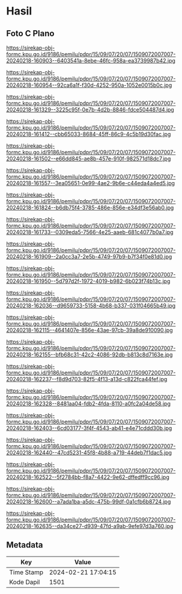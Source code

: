# Hasil

## Foto C Plano

https://sirekap-obj-formc.kpu.go.id/9186/pemilu/pdpr/15/09/07/20/07/1509072007007-20240218-160903--6403541a-8ebe-46fc-958a-ea3739987b42.jpg

https://sirekap-obj-formc.kpu.go.id/9186/pemilu/pdpr/15/09/07/20/07/1509072007007-20240218-160954--92ca6a1f-f30d-4252-950a-1052e0015b0c.jpg

https://sirekap-obj-formc.kpu.go.id/9186/pemilu/pdpr/15/09/07/20/07/1509072007007-20240218-161329--3225c95f-0e7b-4d2b-8846-fdce504487d4.jpg

https://sirekap-obj-formc.kpu.go.id/9186/pemilu/pdpr/15/09/07/20/07/1509072007007-20240218-161412--cbb65033-8684-45ff-86c9-4c5b19d30fac.jpg

https://sirekap-obj-formc.kpu.go.id/9186/pemilu/pdpr/15/09/07/20/07/1509072007007-20240218-161502--e66dd845-ae8b-457e-910f-982571d18dc7.jpg

https://sirekap-obj-formc.kpu.go.id/9186/pemilu/pdpr/15/09/07/20/07/1509072007007-20240218-161557--3ea05651-0e99-4ae2-9b6e-c44eda4a4ed5.jpg

https://sirekap-obj-formc.kpu.go.id/9186/pemilu/pdpr/15/09/07/20/07/1509072007007-20240218-161824--b6db75f4-3785-486e-856e-e34df3e56ab0.jpg

https://sirekap-obj-formc.kpu.go.id/9186/pemilu/pdpr/15/09/07/20/07/1509072007007-20240218-161733--0309eda5-7566-4e25-aaeb-681c4077b0a7.jpg

https://sirekap-obj-formc.kpu.go.id/9186/pemilu/pdpr/15/09/07/20/07/1509072007007-20240218-161909--2a0cc3a7-2e5b-4749-97b9-b7f34f0e81d0.jpg

https://sirekap-obj-formc.kpu.go.id/9186/pemilu/pdpr/15/09/07/20/07/1509072007007-20240218-161950--5d797d2f-1972-4019-b982-6b023f74b13c.jpg

https://sirekap-obj-formc.kpu.go.id/9186/pemilu/pdpr/15/09/07/20/07/1509072007007-20240218-162036--d9659733-5158-4b68-b337-031f04665b49.jpg

https://sirekap-obj-formc.kpu.go.id/9186/pemilu/pdpr/15/09/07/20/07/1509072007007-20240218-162115--4641407e-856e-43ae-97cb-39a8de910090.jpg

https://sirekap-obj-formc.kpu.go.id/9186/pemilu/pdpr/15/09/07/20/07/1509072007007-20240218-162155--bfb68c31-42c2-4086-92db-b813c8d7163e.jpg

https://sirekap-obj-formc.kpu.go.id/9186/pemilu/pdpr/15/09/07/20/07/1509072007007-20240218-162237--f8d9d703-82f5-4f13-a13d-c822fca44fef.jpg

https://sirekap-obj-formc.kpu.go.id/9186/pemilu/pdpr/15/09/07/20/07/1509072007007-20240218-162328--8481aa04-fdb2-4fda-8110-a0fc2a04de58.jpg

https://sirekap-obj-formc.kpu.go.id/9186/pemilu/pdpr/15/09/07/20/07/1509072007007-20240218-162403--6cd03177-3f4f-4543-ab41-e4e71cddd30b.jpg

https://sirekap-obj-formc.kpu.go.id/9186/pemilu/pdpr/15/09/07/20/07/1509072007007-20240218-162440--47cd5231-45f8-4b88-a719-44deb7f1dac5.jpg

https://sirekap-obj-formc.kpu.go.id/9186/pemilu/pdpr/15/09/07/20/07/1509072007007-20240218-162522--5f2784bb-f8a7-4422-9e62-dffedff9cc96.jpg

https://sirekap-obj-formc.kpu.go.id/9186/pemilu/pdpr/15/09/07/20/07/1509072007007-20240218-162600--a7ada1ba-a5dc-475b-99df-0a1cfb6b8724.jpg

https://sirekap-obj-formc.kpu.go.id/9186/pemilu/pdpr/15/09/07/20/07/1509072007007-20240218-162635--da34ce27-d939-47fd-a9ab-9efe97d3a760.jpg


## Metadata

| Key        | Value               |
| ---------- | ------------------- |
| Time Stamp | 2024-02-21 17:04:15 |
| Kode Dapil | 1501                |



